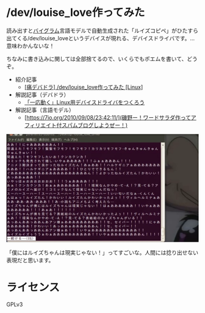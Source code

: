 # /dev/louise_love作ってみた

読み出すと[バイグラム](http://gihyo.jp/dev/serial/01/make-findspot/0005)言語モデルで自動生成された「ルイズコピペ」がひたすら出てくる/dev/louise_loveというデバイスが現れる、デバイスドライバです。…意味わかんないな！

ちなみに書き込みに関しては全部捨てるので、いくらでもポエムを書いて、どうぞ。

 - 紹介記事
   - [[痛デバドラ] /dev/louise_love作ってみた [Linux]](https://7io.org/2010/09/08/22:34:12/)
 - 解説記事（デバドラ）
   - [「一応動く」Linux用デバイスドライバをつくろう](https://7io.org/2010/09/08/23:37:25/)
 - 解説記事（言語モデル）
   - [https://7io.org/2010/09/08/23:42:11/](磯野ー！ワードサラダ作ってアフィリエイト付スパムブログしようぜー！)

![](image.png)

「僕にはルイズちゃんは現実じゃない！」ってすごいな。人間には捻り出せない表現だと思います。

# ライセンス

GPLv3
